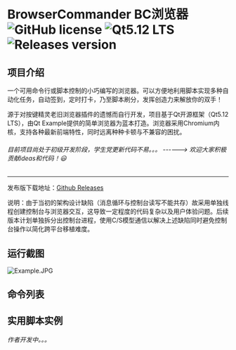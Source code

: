 # BrowserCommander BC浏览器![GitHub license](https://img.shields.io/badge/license-BSD--2--Clause-blue) ![Qt5.12 LTS](https://img.shields.io/badge/Qt-5.12%20LTS-orange) ![Releases version](https://img.shields.io/github/v/release/yqs112358/BrowserCommander?color=green&include_prereleases)
## 项目介绍
一个可用命令行或脚本控制的小巧编写的浏览器。可以方便地利用脚本实现多种自动化任务，自动签到，定时打卡，乃至脚本刷分，发挥创造力来解放你的双手！

源于对按键精灵老旧浏览器插件的遗憾而自行开发，项目基于Qt开源框架（Qt5.12 LTS），由Qt Example提供的简单浏览器为蓝本打造。浏览器采用Chromium内核，支持各种最新前端特性，同时远离种种卡顿与不兼容的困扰。

###### 目前项目尚处于初级开发阶段，学生党更新代码不易。。。   ------> 欢迎大家积极贡献ideas和代码！:smiley:
------------
发布版下载地址：[Github Releases](https://github.com/yqs112358/BrowserCommander/releases "Github Release")

说明：由于当初的架构设计缺陷（消息循环与控制台读写不能共存）故采用单独线程创建控制台与浏览器交互，这导致一定程度的代码复杂以及用户体验问题。后续版本计划单独拆分出控制台进程，使用C/S模型通信以解决上述缺陷同时避免控制台操作以简化跨平台移植难度。

## 运行截图
![Example.JPG](https://i.loli.net/2020/03/10/x1z5dawZnlvDKE6.jpg)

## 命令列表


## 实用脚本实例
######  作者开发中。。。
